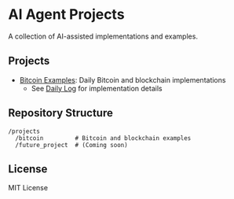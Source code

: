 # AI Agent Projects

A collection of AI-assisted implementations and examples.

## Projects

- [Bitcoin Examples](projects/bitcoin/): Daily Bitcoin and blockchain implementations
  - See [Daily Log](projects/bitcoin/DAILY_LOG.md) for implementation details

## Repository Structure
```
/projects
  /bitcoin         # Bitcoin and blockchain examples
  /future_project  # (Coming soon)
```

## License

MIT License